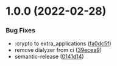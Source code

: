 # 1.0.0 (2022-02-28)


### Bug Fixes

* :crypto to extra_applications ([fa0dc5f](https://github.com/coingaming/b58/commit/fa0dc5fe3f1e46c4b0f3179ad0e98465fc3359fd))
* remove dialyzer from ci ([39ecea9](https://github.com/coingaming/b58/commit/39ecea93f01747556385078727d53fd3cba89571))
* semantic-release ([0141d14](https://github.com/coingaming/b58/commit/0141d140fce2a7aa58c31f8ff9784f026222fb93))
